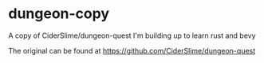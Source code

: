 # dungeon-copy
A copy of CiderSlime/dungeon-quest I'm building up to learn rust and bevy

The original can be found at https://github.com/CiderSlime/dungeon-quest

